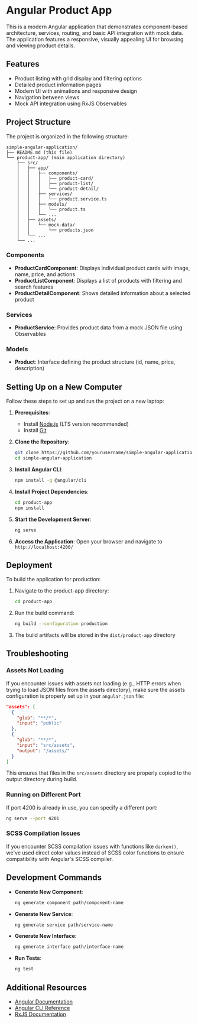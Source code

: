 # Angular Product App

This is a modern Angular application that demonstrates component-based architecture, services, routing, and basic API integration with mock data. The application features a responsive, visually appealing UI for browsing and viewing product details.

## Features

- Product listing with grid display and filtering options
- Detailed product information pages
- Modern UI with animations and responsive design
- Navigation between views
- Mock API integration using RxJS Observables

## Project Structure

The project is organized in the following structure:

```
simple-angular-application/
├── README.md (this file)
└── product-app/ (main application directory)
    ├── src/
    │   ├── app/
    │   │   ├── components/
    │   │   │   ├── product-card/
    │   │   │   ├── product-list/
    │   │   │   └── product-detail/
    │   │   ├── services/
    │   │   │   └── product.service.ts
    │   │   ├── models/
    │   │   │   └── product.ts
    │   │   └── ...
    │   ├── assets/
    │   │   └── mock-data/
    │   │       └── products.json
    │   └── ...
    └── ...
```

### Components

- **ProductCardComponent**: Displays individual product cards with image, name, price, and actions
- **ProductListComponent**: Displays a list of products with filtering and search features
- **ProductDetailComponent**: Shows detailed information about a selected product

### Services

- **ProductService**: Provides product data from a mock JSON file using Observables

### Models

- **Product**: Interface defining the product structure (id, name, price, description)

## Setting Up on a New Computer

Follow these steps to set up and run the project on a new laptop:

1. **Prerequisites**:
   - Install [Node.js](https://nodejs.org/) (LTS version recommended)
   - Install [Git](https://git-scm.com/downloads)

2. **Clone the Repository**:
   ```bash
   git clone https://github.com/yourusername/simple-angular-application.git
   cd simple-angular-application
   ```

3. **Install Angular CLI**:
   ```bash
   npm install -g @angular/cli
   ```

4. **Install Project Dependencies**:
   ```bash
   cd product-app
   npm install
   ```

5. **Start the Development Server**:
   ```bash
   ng serve
   ```

6. **Access the Application**:
   Open your browser and navigate to `http://localhost:4200/`

## Deployment

To build the application for production:

1. Navigate to the product-app directory:
   ```bash
   cd product-app
   ```

2. Run the build command:
   ```bash
   ng build --configuration production
   ```

3. The build artifacts will be stored in the `dist/product-app` directory

## Troubleshooting

### Assets Not Loading

If you encounter issues with assets not loading (e.g., HTTP errors when trying to load JSON files from the assets directory), make sure the assets configuration is properly set up in your `angular.json` file:

```json
"assets": [
  {
    "glob": "**/*",
    "input": "public"
  },
  {
    "glob": "**/*",
    "input": "src/assets",
    "output": "/assets/"
  }
]
```

This ensures that files in the `src/assets` directory are properly copied to the output directory during build.

### Running on Different Port

If port 4200 is already in use, you can specify a different port:

```bash
ng serve --port 4201
```

### SCSS Compilation Issues

If you encounter SCSS compilation issues with functions like `darken()`, we've used direct color values instead of SCSS color functions to ensure compatibility with Angular's SCSS compiler.

## Development Commands

- **Generate New Component**:
  ```bash
  ng generate component path/component-name
  ```

- **Generate New Service**:
  ```bash
  ng generate service path/service-name
  ```

- **Generate New Interface**:
  ```bash
  ng generate interface path/interface-name
  ```

- **Run Tests**:
  ```bash
  ng test
  ```

## Additional Resources

- [Angular Documentation](https://angular.dev/)
- [Angular CLI Reference](https://angular.dev/tools/cli)
- [RxJS Documentation](https://rxjs.dev/)
